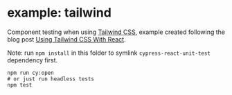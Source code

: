 # example: tailwind

Component testing when using [Tailwind CSS](https://tailwindcss.com/), example created following the blog post [Using Tailwind CSS With React](https://medium.com/codingthesmartway-com-blog/using-tailwind-css-with-react-ced163d0e9e9).

Note: run `npm install` in this folder to symlink `cypress-react-unit-test` dependency first.

```shell
npm run cy:open
# or just run headless tests
npm test
```
